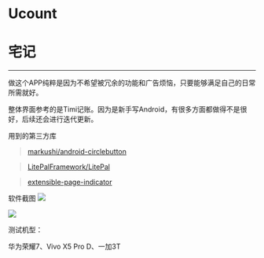 **Ucount**
===

# 宅记

***
做这个APP纯粹是因为不希望被冗余的功能和广告烦恼，只要能够满足自己的日常所需就好。

整体界面参考的是Timi记账。因为是新手写Android，有很多方面都做得不是很好，后续还会进行迭代更新。

用到的第三方库
> [markushi/android-circlebutton](https://github.com/markushi/android-circlebutton)

> [LitePalFramework/LitePal](https://github.com/LitePalFramework/LitePal) 

> [extensible-page-indicator](https://github.com/merhold/extensible-page-indicator) 

软件截图
![](https://github.com/yuukidach/Ucount/blob/master/Markdown%20Image/Screenshot_1490237803.png?raw=true)

![](https://github.com/yuukidach/Ucount/blob/master/Markdown%20Image/Screenshot_1490237812.png?raw=true) 

测试机型：

华为荣耀7、Vivo X5 Pro D、一加3T